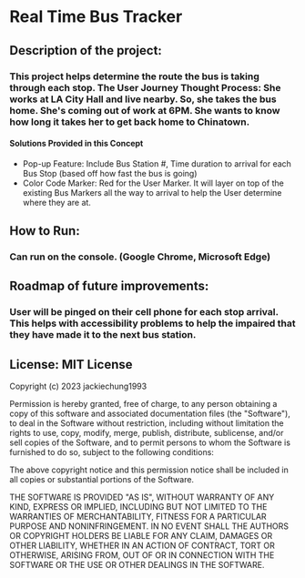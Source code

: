 # Real Time Bus Tracker
## Description of the project: 
### This project helps determine the route the bus is taking through each stop. The User Journey Thought Process: She works at LA City Hall and live nearby. So, she takes the bus home. She's coming out of work at 6PM. She wants to know how long it takes her to get back home to Chinatown. 
#### Solutions Provided in this Concept
- Pop-up Feature: Include Bus Station #, Time duration to arrival for each Bus Stop (based off how fast the bus is going) 
- Color Code Marker: Red for the User Marker. It will layer on top of the existing Bus Markers all the way to arrival to help the User determine where they are at. 
## How to Run: 
### Can run on the console. (Google Chrome, Microsoft Edge)
## Roadmap of future improvements: 
### User will be pinged on their cell phone for each stop arrival. This helps with accessibility problems to help the impaired that they have made it to the next bus station. 
## License: MIT License

Copyright (c) 2023 jackiechung1993

Permission is hereby granted, free of charge, to any person obtaining a copy
of this software and associated documentation files (the "Software"), to deal
in the Software without restriction, including without limitation the rights
to use, copy, modify, merge, publish, distribute, sublicense, and/or sell
copies of the Software, and to permit persons to whom the Software is
furnished to do so, subject to the following conditions:

The above copyright notice and this permission notice shall be included in all
copies or substantial portions of the Software.

THE SOFTWARE IS PROVIDED "AS IS", WITHOUT WARRANTY OF ANY KIND, EXPRESS OR
IMPLIED, INCLUDING BUT NOT LIMITED TO THE WARRANTIES OF MERCHANTABILITY,
FITNESS FOR A PARTICULAR PURPOSE AND NONINFRINGEMENT. IN NO EVENT SHALL THE
AUTHORS OR COPYRIGHT HOLDERS BE LIABLE FOR ANY CLAIM, DAMAGES OR OTHER
LIABILITY, WHETHER IN AN ACTION OF CONTRACT, TORT OR OTHERWISE, ARISING FROM,
OUT OF OR IN CONNECTION WITH THE SOFTWARE OR THE USE OR OTHER DEALINGS IN THE
SOFTWARE.
